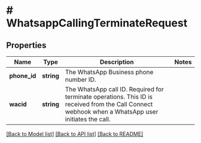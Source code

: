 # # WhatsappCallingTerminateRequest

## Properties

Name | Type | Description | Notes
------------ | ------------- | ------------- | -------------
**phone_id** | **string** | The WhatsApp Business phone number ID. |
**wacid** | **string** | The WhatsApp call ID. Required for terminate operations. This ID is received from the Call Connect webhook when a WhatsApp user initiates the call. |

[[Back to Model list]](../../README.md#models) [[Back to API list]](../../README.md#endpoints) [[Back to README]](../../README.md)
